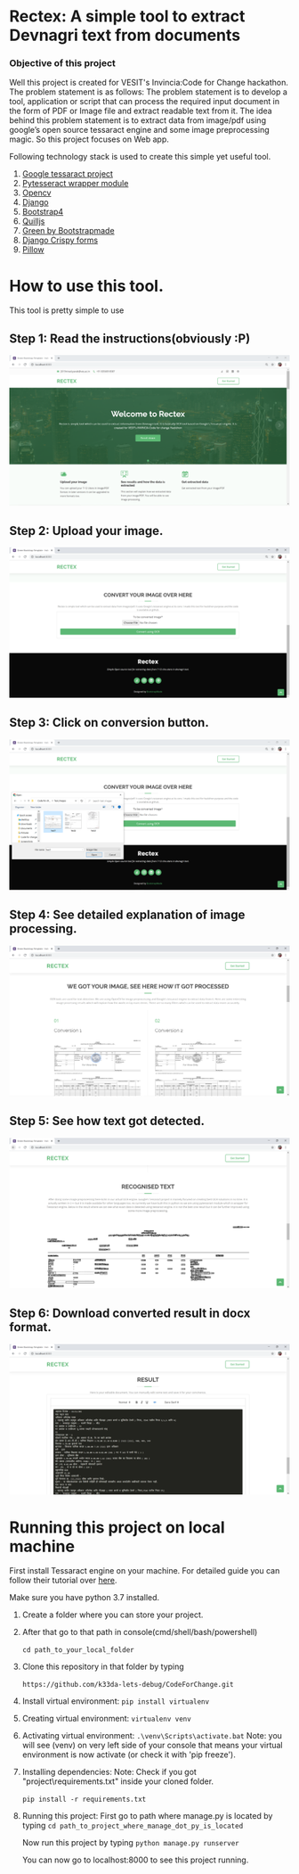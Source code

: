 # Rectex: A simple tool to extract Devnagri text from documents
### Objective of this project
Well this project is created for VESIT's Invincia:Code for Change hackathon. The problem statement is as follows: 
The problem statement is to develop a tool, application or script
that can process the required input document in the form of PDF
or Image file and extract readable text from it.
The idea behind this problem statement is to extract data from
image/pdf using google’s open source tessaract engine and some image preprocessing magic. 
So this project focuses on Web app.

Following technology stack is used to create this simple yet useful tool. 
1. [Google tessaract project](https://github.com/tesseract-ocr/) 
2. [Pytesseract wrapper module](https://pypi.org/project/pytesseract/)
3. [Opencv](https://opencv.org/)
4. [Django](https://www.djangoproject.com/)
5. [Bootstrap4](https://getbootstrap.com/docs/4.0/getting-started/introduction/)
6. [Quilljs](https://quilljs.com/)
7. [Green by Bootstrapmade](https://bootstrapmade.com/green-free-one-page-bootstrap-template/)
8. [Django Crispy forms](https://django-crispy-forms.readthedocs.io/en/latest/)
9. [Pillow](https://pypi.org/project/Pillow/)

# How to use this tool.
This tool is pretty simple to use

## Step 1: Read the instructions(obviously :P)

![Screenshot](Screenshots/1.PNG)

## Step 2: Upload your image.

![Screenshot](Screenshots/2.PNG)

## Step 3: Click on conversion button.

![Screenshot](Screenshots/3.PNG)

## Step 4: See detailed explanation of image processing.

![Screenshot](Screenshots/4.PNG)

## Step 5: See how text got detected.

![Screenshot](Screenshots/5.PNG)

## Step 6: Download converted result in docx format.

![Screenshot](Screenshots/6.PNG)


# Running this project on local machine

First install Tessaract engine on your machine. For detailed guide you can follow their tutorial over [here](https://tesseract-ocr.github.io/tessdoc/Compiling.html).

 Make sure you have python 3.7 installed.
 
 1. Create a folder where you can store your project.
 2. After that go to that path in console(cmd/shell/bash/powershell)
 
    `cd path_to_your_local_folder`
 
 3. Clone this repository in that folder by typing
 
    `https://github.com/k33da-lets-debug/CodeForChange.git`
 
 4. Install virtual environment:
    `pip install virtualenv`
 
 5. Creating virtual environment:
    `virtualenv venv`
 
 6. Activating virtual environment:
    `.\venv\Scripts\activate.bat`
    Note: you will see (venv) on very left side of your console that means your virtual environment is now activate (or check it with 'pip freeze').
 
 7. Installing dependencies:
    Note: Check if you got "project\requirements.txt" inside your cloned folder.
 
    `pip install -r requirements.txt`
 
 8. Running this project:
    First go to path where manage.py is located by typing
    `cd path_to_project_where_manage_dot_py_is_located`
 
    Now run this project by typing
    `python manage.py runserver`
    
    You can now go to localhost:8000 to see this project running.
 

